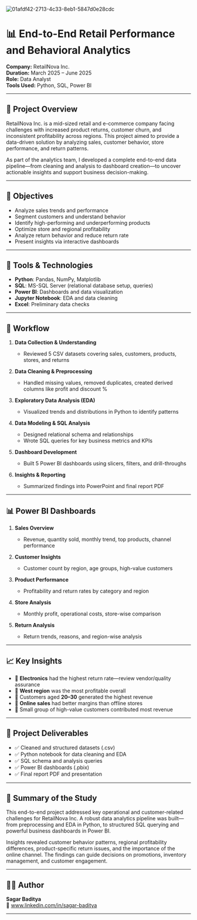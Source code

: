 ![01afdf42-2713-4c33-8eb1-5847d0e28cdc](https://github.com/user-attachments/assets/76cf1f7b-fa2e-43ef-bf44-294756af44ba)

# 📊 End-to-End Retail Performance and Behavioral Analytics

**Company:** RetailNova Inc.  
**Duration:** March 2025 – June 2025  
**Role:** Data Analyst  
**Tools Used:** Python, SQL, Power BI

---

## 📌 Project Overview

RetailNova Inc. is a mid-sized retail and e-commerce company facing challenges with increased product returns, customer churn, and inconsistent profitability across regions. This project aimed to provide a data-driven solution by analyzing sales, customer behavior, store performance, and return patterns.

As part of the analytics team, I developed a complete end-to-end data pipeline—from cleaning and analysis to dashboard creation—to uncover actionable insights and support business decision-making.

---

## 🎯 Objectives

- Analyze sales trends and performance  
- Segment customers and understand behavior  
- Identify high-performing and underperforming products  
- Optimize store and regional profitability  
- Analyze return behavior and reduce return rate  
- Present insights via interactive dashboards  

---

## 🧰 Tools & Technologies

- **Python**: Pandas, NumPy, Matplotlib  
- **SQL**: MS-SQL Server (relational database setup, queries)  
- **Power BI**: Dashboards and data visualization  
- **Jupyter Notebook**: EDA and data cleaning  
- **Excel**: Preliminary data checks  

---

## 🔄 Workflow

1. **Data Collection & Understanding**  
   - Reviewed 5 CSV datasets covering sales, customers, products, stores, and returns  

2. **Data Cleaning & Preprocessing**  
   - Handled missing values, removed duplicates, created derived columns like profit and discount %  

3. **Exploratory Data Analysis (EDA)**  
   - Visualized trends and distributions in Python to identify patterns  

4. **Data Modeling & SQL Analysis**  
   - Designed relational schema and relationships  
   - Wrote SQL queries for key business metrics and KPIs  

5. **Dashboard Development**  
   - Built 5 Power BI dashboards using slicers, filters, and drill-throughs  

6. **Insights & Reporting**  
   - Summarized findings into PowerPoint and final report PDF  

---

## 📊 Power BI Dashboards

1. **Sales Overview**  
   - Revenue, quantity sold, monthly trend, top products, channel performance

2. **Customer Insights**  
   - Customer count by region, age groups, high-value customers

3. **Product Performance**  
   - Profitability and return rates by category and region

4. **Store Analysis**  
   - Monthly profit, operational costs, store-wise comparison

5. **Return Analysis**  
   - Return trends, reasons, and region-wise analysis  

---

## 📈 Key Insights

- 🔹 **Electronics** had the highest return rate—review vendor/quality assurance  
- 🔹 **West region** was the most profitable overall  
- 🔹 Customers aged **20–30** generated the highest revenue  
- 🔹 **Online sales** had better margins than offline stores  
- 🔹 Small group of high-value customers contributed most revenue  

---

## 📁 Project Deliverables

- ✅ Cleaned and structured datasets (.csv)  
- ✅ Python notebook for data cleaning and EDA  
- ✅ SQL schema and analysis queries  
- ✅ Power BI dashboards (.pbix)  
- ✅ Final report PDF and presentation  

---

## 🧾 Summary of the Study

This end-to-end project addressed key operational and customer-related challenges for RetailNova Inc. A robust data analytics pipeline was built—from preprocessing and EDA in Python, to structured SQL querying and powerful business dashboards in Power BI.

Insights revealed customer behavior patterns, regional profitability differences, product-specific return issues, and the importance of the online channel. The findings can guide decisions on promotions, inventory management, and customer engagement.

---

## 👨‍💻 Author

**Sagar Baditya**  
🔗 www.linkedin.com/in/sagar-baditya  

---
